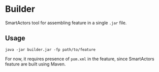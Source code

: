 # Builder

SmartActors tool for assembling feature in a single `.jar` file.

## Usage
```shell
java -jar builder.jar -fp path/to/feature
```

For now, it requires presence of `pom.xml` in the feature, since SmartActors feature are built using Maven.
